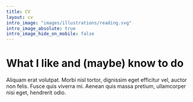 ```yaml
---
title: CV
layout: cv
intro_image: "images/illustrations/reading.svg"
intro_image_absolute: true
intro_image_hide_on_mobile: false
---
```


# What I like and (maybe) know to do

Aliquam erat volutpat. Morbi nisl tortor, dignissim eget efficitur vel, auctor non felis. Fusce quis viverra mi. Aenean quis massa pretium, ullamcorper nisi eget, hendrerit odio.

